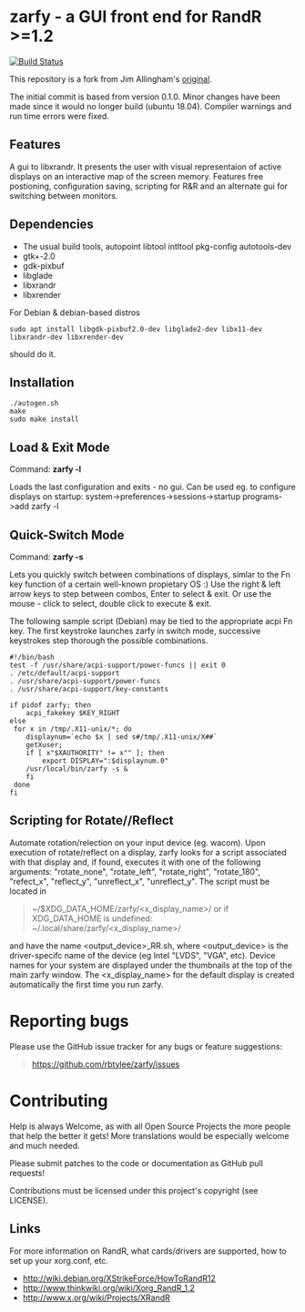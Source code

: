 # zarfy - a GUI front end for RandR >=1.2
[![Build Status](https://travis-ci.com/rbtylee/zarfy.svg?branch=master)](https://travis-ci.com/rbtylee/zarfy)

This repository is a fork from Jim Allingham's [original](https://sourceforge.net/projects/zarfy/).

The initial commit is based from version 0.1.0. Minor changes have been made since it would no longer build (ubuntu 18.04). Compiler warnings and run time errors were fixed.

## Features

A gui to libxrandr. It presents the user with visual representaion of active displays on an interactive map of
the screen memory. Features free postioning, configuration saving, scripting for R&R and an alternate gui for switching between monitors.

## Dependencies

* The usual build tools, autopoint libtool intltool pkg-config  autotools-dev
* gtk+-2.0
* gdk-pixbuf
* libglade
* libxrandr
* libxrender

For Debian & debian-based distros

```sudo apt install libgdk-pixbuf2.0-dev libglade2-dev libx11-dev libxrandr-dev libxrender-dev```

should do it.

## Installation
```ShellSession
./autogen.sh
make
sudo make install
```

## Load & Exit Mode

Command: **zarfy -l**

Loads the last configuration and exits - no gui.
Can be used eg. to configure displays on startup:
system->preferences->sessions->startup programs->add zarfy -l


## Quick-Switch Mode

Command: **zarfy -s**

Lets you quickly switch between combinations of displays, simlar to
the Fn key function of a certain well-known propietary OS :)
Use the right & left arrow keys to step between combos, Enter to
select & exit. Or use the mouse - click to select, double click to
execute & exit.

The following sample script (Debian) may be tied to the appropriate
acpi Fn key. The first keystroke launches zarfy in switch mode,
successive keystrokes step thorough the possible combinations.

```Shell
#!/bin/bash
test -f /usr/share/acpi-support/power-funcs || exit 0
. /etc/default/acpi-support
. /usr/share/acpi-support/power-funcs
. /usr/share/acpi-support/key-constants

if pidof zarfy; then
	acpi_fakekey $KEY_RIGHT
else 
 for x in /tmp/.X11-unix/*; do
    displaynum=`echo $x | sed s#/tmp/.X11-unix/X##`
    getXuser;
    if [ x"$XAUTHORITY" != x"" ]; then
        export DISPLAY=":$displaynum.0"
	/usr/local/bin/zarfy -s &
    fi
 done
fi
```

## Scripting for Rotate//Reflect

Automate rotation/relection on your input device (eg. wacom).
Upon execution of rotate/reflect on a display, zarfy looks for
a script associated with that display and, if found, executes it
with one of the following arguments: "rotate_none", "rotate_left",
"rotate_right", "rotate_180", "refect_x", "reflect_y", "unreflect_x",
"unreflect_y". The script must be located in

> ~/$XDG_DATA_HOME/zarfy/<x_display_name>/ 
or if XDG_DATA_HOME is undefined:
> ~/.local/share/zarfy/<x_display_name>/

and have the name <output_device>_RR.sh, where <output_device>
is the driver-specifc name of the device (eg Intel "LVDS", "VGA", etc).
Device names for your system are displayed under the thumbnails
at the top of the main zarfy window. The <x_display_name> for the
default display is created automatically the first time you run zarfy.

# Reporting bugs

Please use the GitHub issue tracker for any bugs or feature suggestions:

>https://github.com/rbtylee/zarfy/issues

# Contributing

Help is always Welcome, as with all Open Source Projects the more people that help the better it gets!
More translations would be especially welcome and much needed.

Please submit patches to the code or documentation as GitHub pull requests!

Contributions must be licensed under this project's copyright (see LICENSE). 

## Links

For more information on RandR, what cards/drivers are supported,
how to set up your xorg.conf, etc.

* http://wiki.debian.org/XStrikeForce/HowToRandR12
* http://www.thinkwiki.org/wiki/Xorg_RandR_1.2
* http://www.x.org/wiki/Projects/XRandR
